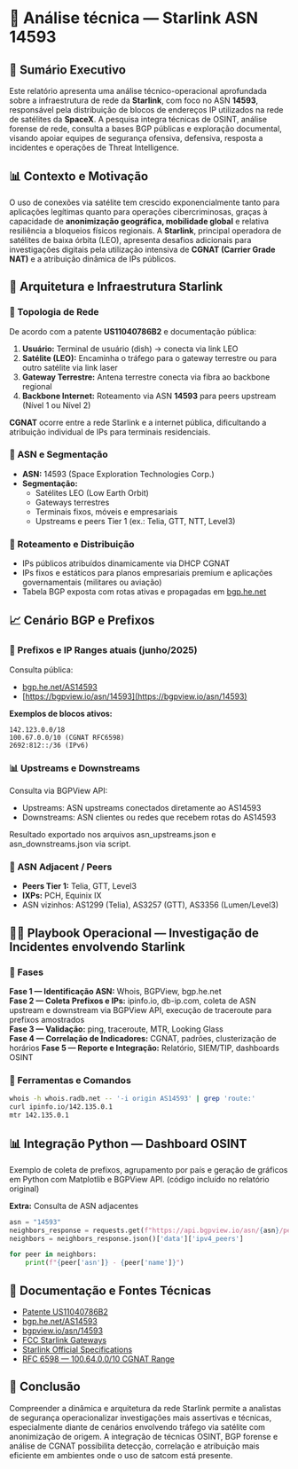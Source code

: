 
# 📄 Análise técnica — Starlink ASN 14593

## 📌 Sumário Executivo

Este relatório apresenta uma análise técnico-operacional aprofundada sobre a infraestrutura de rede da **Starlink**, com foco no ASN **14593**, responsável pela distribuição de blocos de endereços IP utilizados na rede de satélites da **SpaceX**. A pesquisa integra técnicas de OSINT, análise forense de rede, consulta a bases BGP públicas e exploração documental, visando apoiar equipes de segurança ofensiva, defensiva, resposta a incidentes e operações de Threat Intelligence.

## 📊 Contexto e Motivação

O uso de conexões via satélite tem crescido exponencialmente tanto para aplicações legítimas quanto para operações cibercriminosas, graças à capacidade de **anonimização geográfica, mobilidade global** e relativa resiliência a bloqueios físicos regionais. A **Starlink**, principal operadora de satélites de baixa órbita (LEO), apresenta desafios adicionais para investigações digitais pela utilização intensiva de **CGNAT (Carrier Grade NAT)** e a atribuição dinâmica de IPs públicos.

## 📡 Arquitetura e Infraestrutura Starlink

### 📍 Topologia de Rede

De acordo com a patente **US11040786B2** e documentação pública:

1. **Usuário:** Terminal de usuário (dish) → conecta via link LEO
2. **Satélite (LEO):** Encaminha o tráfego para o gateway terrestre ou para outro satélite via link laser
3. **Gateway Terrestre:** Antena terrestre conecta via fibra ao backbone regional
4. **Backbone Internet:** Roteamento via ASN **14593** para peers upstream (Nível 1 ou Nível 2)

**CGNAT** ocorre entre a rede Starlink e a internet pública, dificultando a atribuição individual de IPs para terminais residenciais.

### 📍 ASN e Segmentação

- **ASN:** 14593 (Space Exploration Technologies Corp.)
- **Segmentação:**
  - Satélites LEO (Low Earth Orbit)
  - Gateways terrestres
  - Terminais fixos, móveis e empresariais
  - Upstreams e peers Tier 1 (ex.: Telia, GTT, NTT, Level3)

### 📍 Roteamento e Distribuição

- IPs públicos atribuídos dinamicamente via DHCP CGNAT
- IPs fixos e estáticos para planos empresariais premium e aplicações governamentais (militares ou aviação)
- Tabela BGP exposta com rotas ativas e propagadas em [bgp.he.net](https://bgp.he.net/AS14593)

## 📈 Cenário BGP e Prefixos

### 📍 Prefixos e IP Ranges atuais (junho/2025)

Consulta pública:

- [bgp.he.net/AS14593](https://bgp.he.net/AS14593)
- [https://bgpview.io/asn/14593](https://bgpview.io/asn/14593)

**Exemplos de blocos ativos:**

```
142.123.0.0/18
100.67.0.0/10 (CGNAT RFC6598)
2692:812::/36 (IPv6)
```

### 📊 Upstreams e Downstreams

Consulta via BGPView API:

- Upstreams: ASN upstreams conectados diretamente ao AS14593
- Downstreams: ASN clientes ou redes que recebem rotas do AS14593

Resultado exportado nos arquivos asn_upstreams.json e asn_downstreams.json via script.

### 📍 ASN Adjacent / Peers

- **Peers Tier 1:** Telia, GTT, Level3
- **IXPs:** PCH, Equinix IX
- ASN vizinhos: AS1299 (Telia), AS3257 (GTT), AS3356 (Lumen/Level3)

## 🕵️‍♂️ Playbook Operacional — Investigação de Incidentes envolvendo Starlink

### 📌 Fases

**Fase 1 — Identificação ASN:** Whois, BGPView, bgp.he.net  
**Fase 2 — Coleta Prefixos e IPs:** ipinfo.io, db-ip.com, coleta de ASN upstream e downstream via BGPView API, execução de traceroute para prefixos amostrados  
**Fase 3 — Validação:** ping, traceroute, MTR, Looking Glass  
**Fase 4 — Correlação de Indicadores:** CGNAT, padrões, clusterização de horários 
**Fase 5 — Reporte e Integração:** Relatório, SIEM/TIP, dashboards OSINT  

### 📌 Ferramentas e Comandos

```bash
whois -h whois.radb.net -- '-i origin AS14593' | grep 'route:'
curl ipinfo.io/142.135.0.1
mtr 142.135.0.1
```

## 📊 Integração Python — Dashboard OSINT

Exemplo de coleta de prefixos, agrupamento por país e geração de gráficos em Python com Matplotlib e BGPView API. (código incluído no relatório original)

**Extra:** Consulta de ASN adjacentes

```python
asn = "14593"
neighbors_response = requests.get(f"https://api.bgpview.io/asn/{asn}/peers")
neighbors = neighbors_response.json()['data']['ipv4_peers']

for peer in neighbors:
    print(f"{peer['asn']} - {peer['name']}")
```

## 📜 Documentação e Fontes Técnicas

- [Patente US11040786B2](https://patents.google.com/patent/US11040786B2/en)
- [bgp.he.net/AS14593](https://bgp.he.net/AS14593)
- [bgpview.io/asn/14593](https://bgpview.io/asn/14593)
- [FCC Starlink Gateways](https://fcc.report/FCC-ID/2AWHPR201)
- [Starlink Official Specifications](https://www.starlink.com/specifications)
- [RFC 6598 — 100.64.0.0/10 CGNAT Range](https://datatracker.ietf.org/doc/html/rfc6598)

## 📌 Conclusão

Compreender a dinâmica e arquitetura da rede Starlink permite a analistas de segurança operacionalizar investigações mais assertivas e técnicas, especialmente diante de cenários envolvendo tráfego via satélite com anonimização de origem. A integração de técnicas OSINT, BGP forense e análise de CGNAT possibilita detecção, correlação e atribuição mais eficiente em ambientes onde o uso de satcom está presente.
